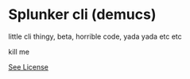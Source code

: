 # Splunker cli (demucs)

little cli thingy, beta, horrible code, yada yada etc etc

kill me

[See License](abgslv.md)
